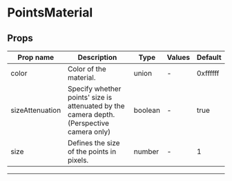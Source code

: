 # PointsMaterial

## Props

| Prop name       | Description                                                                               | Type    | Values | Default  |
| --------------- | ----------------------------------------------------------------------------------------- | ------- | ------ | -------- |
| color           | Color of the material.                                                                    | union   | -      | 0xffffff |
| sizeAttenuation | Specify whether points' size is attenuated by the camera depth. (Perspective camera only) | boolean | -      | true     |
| size            | Defines the size of the points in pixels.                                                 | number  | -      | 1        |

---
